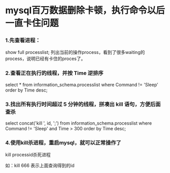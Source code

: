 # mysql百万数据删除卡顿，执行命令以后一直卡住问题
### 1.先查看进程：

show full processlist; 
列出当前的操作process，看到了很多waiting的process，说明已经有卡住的proces了。

### 2.查看正在执行的线程，并按 Time 逆排序
select * from information_schema.processlist where Command != 'Sleep' order by Time desc;
### 3.找出所有执行时间超过 5 分钟的线程，拼凑出 kill 语句，方便后面查杀

select concat('kill ', id, ';') from information_schema.processlist where Command != 'Sleep' and Time > 300 order by Time desc;

### 4.使用kill杀进程，重启mysql，就可以正常操作了

kill processid杀死进程

如：kill 666 表示上面查询得到的id
